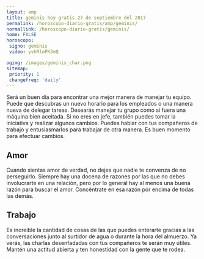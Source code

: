 ```yaml
---
layout: amp
title: geminis hoy gratis 27 de septiembre del 2017 
permalink: /horoscopo-diario-gratis/amp/geminis/
normallink: /horoscopo-diario-gratis/geminis/
home: FALSE
horoscopo:
 signo: geminis
 video: yvhRloPK3mQ

ogimg: /images/geminis_char.png
sitemap:
 priority: 1
 changefreq: 'daily'
---
```



Será un buen día para encontrar una mejor manera de manejar tu equipo. Puede que descubras un nuevo horario para los empleados o una manera nueva de delegar tareas. Desearás manejar tu grupo como si fuera una máquina bien aceitada. Si no eres en jefe, también puedes tomar la iniciativa y realizar algunos cambios. Puedes hablar con tus compañeros de trabajo y entusiasmarlos para trabajar de otra manera. Es buen momento para efectuar cambios.

## Amor

Cuando sientas amor de verdad, no dejes que nadie te convenza de no perseguirlo. Siempre hay una docena de razones por las que no debes involucrarte en una relación, pero por lo general hay al menos una buena razón para buscar el amor. Concéntrate en esa razón por encima de todas las demás.

## Trabajo

Es increíble la cantidad de cosas de las que puedes enterarte gracias a las conversaciones junto al surtidor de agua o durante la hora del almuerzo. Ya verás, las charlas desenfadadas con tus compañeros te serán muy útiles. Mantén una actitud abierta y ten honestidad con la gente que te rodea.
